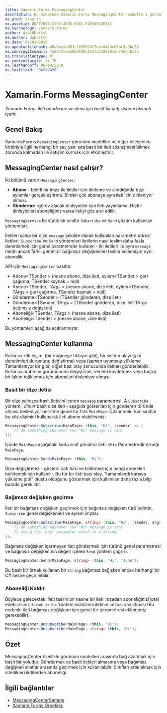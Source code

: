 ```yaml
---
title: Xamarin.Forms MessagingCenter
description: Bu makalede Xamarin.Forms MessagingCenter modelleri görüntüle gibi sınıflar arasında bağ azaltmak için ileti gönderme ve alma için nasıl kullanılacağı açıklanmaktadır.
ms.prod: xamarin
ms.assetid: EDFE7B19-C5FD-40D5-816C-FAE56532E885
ms.technology: xamarin-forms
author: davidbritch
ms.author: dabritch
ms.date: 07/01/2016
ms.openlocfilehash: 49a7ecdad53c7820594f7ebc047ae6fbc5a9bc56
ms.sourcegitcommit: 7a89735aed9ddf89c855fd33928915d72da40c2d
ms.translationtype: MT
ms.contentlocale: tr-TR
ms.lasthandoff: 06/19/2018
ms.locfileid: "36209420"
---
```

# <a name="xamarinforms-messagingcenter"></a>Xamarin.Forms MessagingCenter

_Xamarin.Forms ileti gönderme ve alma için basit bir ileti sistemi hizmeti içerir._

<a name="Overview" />

## <a name="overview"></a>Genel Bakış

Xamarin.Forms `MessagingCenter` görünüm modelleri ve diğer bileşenleri birbiriyle ilgili herhangi bir şey yanı sıra basit bir ileti sözleşmesi bilmek zorunda kalmadan ile iletişim kurmak için etkinleştirir.

<a name="How_the_MessagingCenter_Works" />

## <a name="how-the-messagingcenter-works"></a>MessagingCenter nasıl çalışır?

İki bölümü vardır `MessagingCenter`:

-  **Abone** - belirli bir imza ile iletiler için dinleme ve alındığında bazı eylemler gerçekleştirme. Birden çok aboneye aynı ileti için dinleniyor olması.
-  **Gönderme** -görev alacak dinleyiciler için ileti yayımlama. Hiçbir dinleyicileri aboneliğiniz varsa iletiyi göz ardı edilir.


`MessagingService` İle statik bir sınıftır `Subscribe` ve `Send` çözüm kullanılan yöntemleri.

İletileri sahip bir dize `message` şekilde olarak kullanılan parametre *adresi* iletileri. `Subscribe` Ve `Send` yöntemleri iletilerin nasıl teslim daha fazla denetlemek için genel parametreler kullanın - iki iletileri ile aynı `message` metin ancak farklı genel tür bağımsız değişkenleri teslim edilemiyor aynı abonelik.

API için `MessagingCenter` basittir:

-  Abone&lt;TSender > (nesne abone, dize ileti, eylem&lt;TSender > geri çağırma, TSender kaynak = null)
-  Abone&lt;TSender, TArgs > (nesne abone, dize ileti, eylem&lt;TSender, TArgs > geri çağırma, TSender kaynak = null)
-  Gönderme&lt;TSender > (TSender gönderen, dize ileti)
-  Gönderme&lt;TSender, TArgs > (TSender gönderen, dize ileti TArgs bağımsız değişken)
-  Aboneliği&lt;TSender, TArgs > (nesne abone, dize ileti)
-  Aboneliği&lt;TSender > (nesne abone, dize ileti)


Bu yöntemleri aşağıda açıklanmıştır.

<a name="Using_the_MessagingCenter" />

## <a name="using-the-messagingcenter"></a>MessagingCenter kullanma

Kullanıcı-etkileşimi (bir düğmeye tıklayın gibi), bir sistem olayı (gibi denetimleri durumunu değiştirme) veya (zaman uyumsuz yükleme Tamamlanıyor bir gibi) diğer bazı olay sonucunda iletileri gönderilebilir. Kullanıcı arabirimi görünümünü değiştirme, verileri kaydetmek veya başka bir işlem tetiklemek için aboneleri dinleniyor olması.

### <a name="simple-string-message"></a>Basit bir dize iletisi

Bir dize yalnızca basit iletisini içeren `message` parametresi. A `Subscribe` yöntemi, *dinler* basit dize ileti - aşağıda gösterilen için gönderen türünde olması bekleniyor belirtme genel tür fark `MainPage`. Çözümdeki tüm sınıflar bu söz dizimini kullanarak ileti abone olabilirsiniz:

```csharp
MessagingCenter.Subscribe<MainPage> (this, "Hi", (sender) => {
    // do something whenever the "Hi" message is sent
});
```

İçinde `MainPage` aşağıdaki kodu sınıf *gönderir* ileti. `this` Parametredir örneği `MainPage`.

```csharp
MessagingCenter.Send<MainPage> (this, "Hi");
```

Dize değiştirmez - gösterir *ileti türü* ve bildirmek için hangi aboneleri belirlemek için kullanılır. Bu tür bir ileti bazı olay, "tamamlandı karşıya yükleme gibi" oluştu olduğunu göstermek için kullanılan daha fazla bilgi burada gereklidir.

### <a name="passing-an-argument"></a>Bağımsız değişken geçirme

İleti bir bağımsız değişken geçirmek için bağımsız değişken türü belirtin, `Subscribe` genel değişkenleri ve eylem imzası.

```csharp
MessagingCenter.Subscribe<MainPage, string> (this, "Hi", (sender, arg) => {
    // do something whenever the "Hi" message is sent
    // using the 'arg' parameter which is a string
});
```

Bağımsız değişken içermeyen ileti göndermek için türünü genel parametresi ve bağımsız değişkeninin değeri içeren `Send` yöntem çağrısı.

```csharp
MessagingCenter.Send<MainPage, string> (this, "Hi", "John");
```

Bu basit bir örnek kullanan bir `string` bağımsız değişken ancak herhangi bir C# nesne geçirilebilir.

### <a name="unsubscribe"></a>Aboneliği Kaldır

Böylece gelecekteki ileti teslim bir nesne bir ileti imzadan aboneliğinizi iptal edebilirsiniz. `Unsubscribe` Yöntem sözdizimi iletinin imzası yansıtması (Bu nedenle ileti bağımsız değişkeni için genel tür parametresi eklemeniz gerekebilir).

```csharp
MessagingCenter.Unsubscribe<MainPage> (this, "Hi");
MessagingCenter.Unsubscribe<MainPage, string> (this, "Hi");
```

<a name="Summary" />

## <a name="summary"></a>Özet

MessagingCenter özellikle görünüm modelleri arasında bağ azaltmak için basit bir yoludur. Göndermek ve basit iletileri almasına veya bağımsız değişken sınıflar arasında geçirmek için kullanılabilir. Sınıfları artık almak için istedikleri iletilerden aboneliği.


## <a name="related-links"></a>İlgili bağlantılar

- [MessagingCenterSample](https://developer.xamarin.com/samples/UsingMessagingCenter)
- [Xamarin.Forms Örnekleri](https://github.com/xamarin/xamarin-forms-samples)
